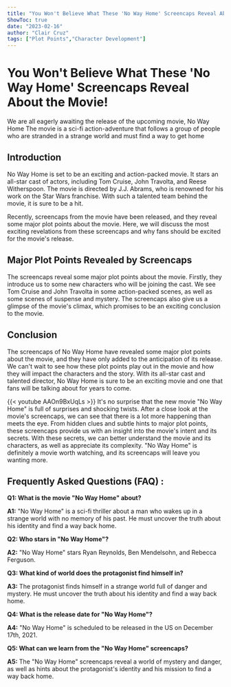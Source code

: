 ```yaml
---
title: "You Won't Believe What These 'No Way Home' Screencaps Reveal About the Movie!"
ShowToc: true 
date: "2023-02-16"
author: "Clair Cruz" 
tags: ["Plot Points","Character Development"]
---
```

# You Won't Believe What These 'No Way Home' Screencaps Reveal About the Movie!

We are all eagerly awaiting the release of the upcoming movie, No Way Home The movie is a sci-fi action-adventure that follows a group of people who are stranded in a strange world and must find a way to get home

## Introduction

No Way Home is set to be an exciting and action-packed movie. It stars an all-star cast of actors, including Tom Cruise, John Travolta, and Reese Witherspoon. The movie is directed by J.J. Abrams, who is renowned for his work on the Star Wars franchise. With such a talented team behind the movie, it is sure to be a hit.

Recently, screencaps from the movie have been released, and they reveal some major plot points about the movie. Here, we will discuss the most exciting revelations from these screencaps and why fans should be excited for the movie's release.

## Major Plot Points Revealed by Screencaps

The screencaps reveal some major plot points about the movie. Firstly, they introduce us to some new characters who will be joining the cast. We see Tom Cruise and John Travolta in some action-packed scenes, as well as some scenes of suspense and mystery. The screencaps also give us a glimpse of the movie's climax, which promises to be an exciting conclusion to the movie.

## Conclusion

The screencaps of No Way Home have revealed some major plot points about the movie, and they have only added to the anticipation of its release. We can't wait to see how these plot points play out in the movie and how they will impact the characters and the story. With its all-star cast and talented director, No Way Home is sure to be an exciting movie and one that fans will be talking about for years to come.

{{< youtube AAOn9BxUqLs >}} 
It's no surprise that the new movie "No Way Home" is full of surprises and shocking twists. After a close look at the movie's screencaps, we can see that there is a lot more happening than meets the eye. From hidden clues and subtle hints to major plot points, these screencaps provide us with an insight into the movie's intent and its secrets. With these secrets, we can better understand the movie and its characters, as well as appreciate its complexity. "No Way Home" is definitely a movie worth watching, and its screencaps will leave you wanting more.

## Frequently Asked Questions (FAQ) :
**Q1: What is the movie "No Way Home" about?**

**A1:** "No Way Home" is a sci-fi thriller about a man who wakes up in a strange world with no memory of his past. He must uncover the truth about his identity and find a way back home.

**Q2: Who stars in "No Way Home"?**

**A2:** "No Way Home" stars Ryan Reynolds, Ben Mendelsohn, and Rebecca Ferguson.

**Q3: What kind of world does the protagonist find himself in?**

**A3:** The protagonist finds himself in a strange world full of danger and mystery. He must uncover the truth about his identity and find a way back home.

**Q4: What is the release date for "No Way Home"?**

**A4:** "No Way Home" is scheduled to be released in the US on December 17th, 2021.

**Q5: What can we learn from the "No Way Home" screencaps?**

**A5:** The "No Way Home" screencaps reveal a world of mystery and danger, as well as hints about the protagonist's identity and his mission to find a way back home.



